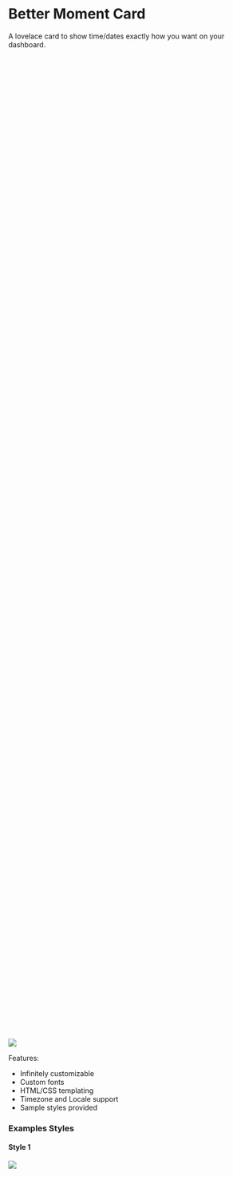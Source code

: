# Better Moment Card

A lovelace card to show time/dates exactly how you want on your dashboard.

<p align="center" style="width: 60%; height: 50%">

[<img src="https://raw.githubusercontent.com/ibz0q/better-moment-card/main/docs/live-preview.gif">](https://raw.githubusercontent.com/ibz0q/better-moment-card/main/docs/live-preview.gif)
</p>

Features: 
- Infinitely customizable
- Custom fonts
- HTML/CSS templating
- Timezone and Locale support
- Sample styles provided

### Examples Styles

#### Style 1

<div style="width: 60%; height: 50%">
  
  ![](docs/image-2.png)
  
</div>

```Yaml
type: custom:better-moment-card
moment:
  - format: HH:mm:ss
    parentStyle: font-size:3em; text-align:center; padding:0 0 1em 0
  - format: cccc, dd MMMM yy
    parentStyle: font-size:2em; text-align:center;```
```

#### Style 2

<div style="width: 60%; height: 50%">
  
  ![](docs/image-3.png)
  
</div>

```Yaml
type: custom:better-moment-card
parentStyle: line-height:4em;
moment:
  - format: HH:mm:ss
    parentStyle: font-size:4em; text-align:center; font-weight:400;
  - format: cccc, dd MMMM
    parentStyle: font-size:1.6em; text-align:center;
```


#### Style 3

<div style="width: 60%; height: 50%">
  
  ![](docs/image-1.png)
</div>


```Yaml
type: custom:better-moment-card
parentStyle: |
  line-height:normal;
  padding-bottom:0em;
  display: grid; 
  grid-template-columns: 1fr 1fr 1fr; 
  grid-template-rows: 1fr 1fr; 
  gap: 0px; 
  grid-template-areas: 
    'time time riyadh'
    'date date brussells'; 
moment:
  - format: HH:mm:ss
    parentStyle: |
      font-size:4.4em; 
      text-align:center; 
      font-weight:400; 
      grid-area: time;
      font-weight:500
  - format: cccc, dd MMMM
    parentStyle: |
      font-size:1.6em;
      line-height:1em; text-align:center;
      padding-top:0.5em;
      grid-area: date; 
  - format: HH:mm:ss
    timezone: Asia/Riyadh
    parentStyle: |
      text-align:center; 
      line-height:2em; 
      padding-top:0.2em; 
      grid-area: riyadh;
    template: |
      <strong>🇸🇦 Riyadh</strong>
      <div style="font-size:1.2em;">{{moment}}</div>
  - format: HH:mm:ss
    timezone: Europe/Brussels
    parentStyle: |
      text-align:center; 
      line-height:2em; 
      grid-area: brussells;
    template: |
      <strong>🇧🇪 Brussels</strong>
      <div style="font-size:1.2em;">{{moment}}</div>
```

### Minimum options
```Yaml
type: custom:better-moment-card
moment:
  - format: HH:mm:ss
```

This will have no default styling applied to it so it may look bare. This is intentional, so users can customize how they want without using messy CSS !overrides.

1. Either apply styling using the parentStyle

2. Use example style above to help you.

### All parameters:

```Yaml
type: custom:better-moment-card
parentStyle: > # CSS applied to root card container (See DOM Tree) 
  font-family: Avant Garde,Avantgarde,Century
  Gothic,CenturyGothic,AppleGothic,sans-serif; 
interval: 1000 # In milliseconds: how often DOM is written to (defaults to 1000 - every second)
moment:
  - format: yyyy # Date format (table below)
    timezone: Europe/Brussels # Uses IANA format or "useHass" to use Home Assistants user timezone.
    locale: ar # See Luxon.js API docs for all languages
    localeSetting: # See Luxon.js API docs
        year: "numeric"
        month: "long"
        day: "numeric"
        hour: "numeric"
        minute: "2-digit"
        timeZoneName: "short"
    parentStyle: font-size:2em; text-align:center; # CSS for indivdual instance - See DOM Tree
    template: | 
      It's <strong> {{moment}} </strong> 
    # Output: It's *2024*
  
  - templateRaw: | # If specified, format, timezone, locale, localeSettings are ignored and can be passed inside {{moment format=* timezone=*}}, each array containing templateRaw multiple moments can be supplied.  
      It's currently <strong> {{moment format=HH:mm}} </strong> 
      # Output: It's currently 09:40 (Uses local timezone)
      
      It's <strong> {{moment format=HH:mm:ss timezone=Europe/Berlin}} in Berlin</strong> 
      # Overrides to Europe/Berlin timezone

      This is what the time looks like in <strong> {{moment format=HH:mm:ss locale=ar}} in Arabic</strong> 

      Berlin is offset <strong> {{moment format=ZZ timezone=Europe/Berlin}} from UTC</strong> 
      # Ouput: Berlin is offset +0100 from UTC

```
## Install with HACS

Search "Better Moment Card" in HACs and click Download.

## Manual Install

Download the release file then create a folder "better-moment-card" in the www folder inside your Home Assistant install directory. Add the contents of the release zip so the files sits directly inside the folder you created i.e. better-moment-card/better-moment-card.js ... etc, then reference it accordingly inside Lovelace custom resources tab in the Dashboard.

```yaml
resource:
  - url: /local/better-moment-card/better-moment-card.js
    type: js
```

Refresh your browser and the plugin will load.

### DOM Tree

The `parentStyle` applies styling to the parent or instance div container. 

Each instance (moment) gets it's own ID too (moment-0, moment-1 etc), useful if you're also using card-mod (optional).

```
+-------------------------+
|    HA-card              |
|                         |
|  +----------------------+
|  | card-content         |
|  | (parentStyle *)      |
|  |  +-------------------+
|  |  | moment-0          |
|  |  | (parentStyle **)  |
|  |  +-------------------+
|  |  | moment-1          |
|  |  | (parentStyle **)  |
|  |  +-------------------+
|  +----------------------+
+-------------------------+
```

YAML Illustration (see asterix *)
```
type: custom:better-moment-card
parentStyle: |       *
  line-height:normal;
    'date date brussells'; 
moment:
  - format: HH:mm:ss
    parentStyle: |   **
      font-size:4.4em;
  - format: HH:mm:ss
    parentStyle: |   **
      font-size:4.4em;
```

### Timezones

By default, the plugin uses the OS timezone. It does not use  Home Assistants time entity (for  performace reasons, offline behavior and offline functionality). When you specify a timezone in the IANA format, you can find them here: https://nodatime.org/TimeZones

i.e. `timezone: Europe/London` or `{{moment timezone=Europe/London}}`


### Internationalization / Locales

This feature uses Intl API built into modern browsers and there's many advantages to this but one side effect is this API may not be available on all browsers (see support here: https://developer.mozilla.org/en-US/docs/Web/JavaScript/Reference/Global_Objects/Intl). You can use this features by specifying a locale:

i.e. `locale: ar` or `{{moment locale=ar}}`

There's granular locale features such as toLocaleString which allows specifying smaller details. If you wish to use this feature, it requires you to read the Luxon.js documentation around Intl.

Example:

i.e. `localeSetting: .... year: numeric.... (Full ref above)` or `{{moment locale=ar localeSetting={"year": "numeric","month": "long","day": "numeric","hour":"numeric","minute": "2-digit","timeZoneName": "short"} }}`

When using `localeSetting` inside a template, it expects a properly formatted JSON string, if you face issues please check using an online linter and ensure you are passing in a valid JSON string.

### Date/Time Formats

These go inside ` - format: ` or `{{moment format=HH:mm}}`


| Standalone token | Format token | Description                                                    | Example                                                       |
| ---------------- | ------------ | -------------------------------------------------------------- | ------------------------------------------------------------- |
| S                |              | millisecond, no padding                                        | `54`                                                          |
| SSS              |              | millisecond, padded to 3                                       | `054`                                                         |
| u                |              | fractional seconds, functionally identical to SSS              | `054`                                                         |
| uu               |              | fractional seconds, between 0 and 99, padded to 2              | `05`                                                          |
| uuu              |              | fractional seconds, between 0 and 9                            | `0`                                                           |
| s                |              | second, no padding                                             | `4`                                                           |
| ss               |              | second, padded to 2 padding                                    | `04`                                                          |
| m                |              | minute, no padding                                             | `7`                                                           |
| mm               |              | minute, padded to 2                                            | `07`                                                          |
| h                |              | hour in 12-hour time, no padding                               | `1`                                                           |
| hh               |              | hour in 12-hour time, padded to 2                              | `01`                                                          |
| H                |              | hour in 24-hour time, no padding                               | `9`                                                           |
| HH               |              | hour in 24-hour time, padded to 2                              | `13`                                                          |
| Z                |              | narrow offset                                                  | `+5`                                                          |
| ZZ               |              | short offset                                                   | `+05:00`                                                      |
| ZZZ              |              | techie offset                                                  | `+0500`                                                       |
| ZZZZ             |              | abbreviated named offset                                       | `EST`                                                         |
| ZZZZZ            |              | unabbreviated named offset                                     | `Eastern Standard Time`                                       |
| z                |              | IANA zone                                                      | `America/New_York`                                            |
| a                |              | meridiem                                                       | `AM`                                                          |
| d                |              | day of the month, no padding                                   | `6`                                                           |
| dd               |              | day of the month, padded to 2                                  | `06`                                                          |
| c                | E            | day of the week, as number from 1-7 (Monday is 1, Sunday is 7) | `3`                                                           |
| ccc              | EEE          | day of the week, as an abbreviate localized string             | `Wed`                                                         |
| cccc             | EEEE         | day of the week, as an unabbreviated localized string          | `Wednesday`                                                   |
| ccccc            | EEEEE        | day of the week, as a single localized letter                  | `W`                                                           |
| L                | M            | month as an unpadded number                                    | `8`                                                           |
| LL               | MM           | month as a padded number                                       | `08`                                                          |
| LLL              | MMM          | month as an abbreviated localized string                       | `Aug`                                                         |
| LLLL             | MMMM         | month as an unabbreviated localized string                     | `August`                                                      |
| LLLLL            | MMMMM        | month as a single localized letter                             | `A`                                                           |
| y                |              | year, unpadded                                                 | `2014`                                                        |
| yy               |              | two-digit year                                                 | `14`                                                          |
| yyyy             |              | four- to six- digit year, pads to 4                            | `2014`                                                        |
| G                |              | abbreviated localized era                                      | `AD`                                                          |
| GG               |              | unabbreviated localized era                                    | `Anno Domini`                                                 |
| GGGGG            |              | one-letter localized era                                       | `A`                                                           |
| kk               |              | ISO week year, unpadded                                        | `14`                                                          |
| kkkk             |              | ISO week year, padded to 4                                     | `2014`                                                        |
| W                |              | ISO week number, unpadded                                      | `32`                                                          |
| WW               |              | ISO week number, padded to 2                                   | `32`                                                          |
| ii               |              | Local week year, unpadded                                      | `14`                                                          |
| iiii             |              | Local week year, padded to 4                                   | `2014`                                                        |
| n                |              | Local week number, unpadded                                    | `32`                                                          |
| nn               |              | Local week number, padded to 2                                 | `32`                                                          |
| o                |              | ordinal (day of year), unpadded                                | `218`                                                         |
| ooo              |              | ordinal (day of year), padded to 3                             | `218`                                                         |
| q                |              | quarter, no padding                                            | `3`                                                           |
| qq               |              | quarter, padded to 2                                           | `03`                                                          |
| D                |              | localized numeric date                                         | `9/4/2017`                                                    |
| DD               |              | localized date with abbreviated month                          | `Aug 6, 2014`                                                 |
| DDD              |              | localized date with full month                                 | `August 6, 2014`                                              |
| DDDD             |              | localized date with full month and weekday                     | `Wednesday, August 6, 2014`                                   |
| t                |              | localized time                                                 | `9:07 AM`                                                     |
| tt               |              | localized time with seconds                                    | `1:07:04 PM`                                                  |
| ttt              |              | localized time with seconds and abbreviated offset             | `1:07:04 PM EDT`                                              |
| tttt             |              | localized time with seconds and full offset                    | `1:07:04 PM Eastern Daylight Time`                            |
| T                |              | localized 24-hour time                                         | `13:07`                                                       |
| TT               |              | localized 24-hour time with seconds                            | `13:07:04`                                                    |
| TTT              |              | localized 24-hour time with seconds and abbreviated offset     | `13:07:04 EDT`                                                |
| TTTT             |              | localized 24-hour time with seconds and full offset            | `13:07:04 Eastern Daylight Time`                              |
| f                |              | short localized date and time                                  | `8/6/2014, 1:07 PM`                                           |
| ff               |              | less short localized date and time                             | `Aug 6, 2014, 1:07 PM`                                        |
| fff              |              | verbose localized date and time                                | `August 6, 2014, 1:07 PM EDT`                                 |
| ffff             |              | extra verbose localized date and time                          | `Wednesday, August 6, 2014, 1:07 PM Eastern Daylight Time`    |
| F                |              | short localized date and time with seconds                     | `8/6/2014, 1:07:04 PM`                                        |
| FF               |              | less short localized date and time with seconds                | `Aug 6, 2014, 1:07:04 PM`                                     |
| FFF              |              | verbose localized date and time with seconds                   | `August 6, 2014, 1:07:04 PM EDT`                              |
| FFFF             |              | extra verbose localized date and time with seconds             | `Wednesday, August 6, 2014, 1:07:04 PM Eastern Daylight Time` |
| X                |              | unix timestamp in seconds                                      | `1407287224`                                                  |
| x                |              | unix timestamp in milliseconds                                 | `1407287224054`                                               |

## Feature requests

Requests for features can be submitted through an issue.


## DISCLAIMER

Wrote this for personal use but decided to release it, no warranty.
